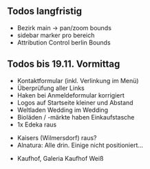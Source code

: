 ## Todos langfristig
* Bezirk main -> pan/zoom bounds
* sidebar marker pro bereich
* Attribution Control berlin Bounds


## Todos bis 19.11. Vormittag
+ Kontaktformular (inkl. Verlinkung im Menü)
+ Überprüfung aller Links
+ Haken bei Anmeldeformular korrigiert
+ Logos auf Startseite kleiner und Abstand
+ Weltladen Wedding im Wedding
+ Bioläden / -märkte haben Einkaufstasche
+ 1x Edeka raus

* Kaisers (Wilmersdorf) raus?
* Alnatura: Alle drin. Einige nicht positioniert...

- Kaufhof, Galeria Kaufhof Weiß


